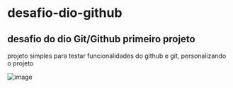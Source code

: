 # desafio-dio-github
## desafio do dio Git/Github primeiro projeto


projeto simples para testar funcionalidades do github e git, personalizando o projeto

![image](https://user-images.githubusercontent.com/10001686/161350181-1d36dd72-4d6b-4dd2-a7ed-751d0b7e7a2d.png)
